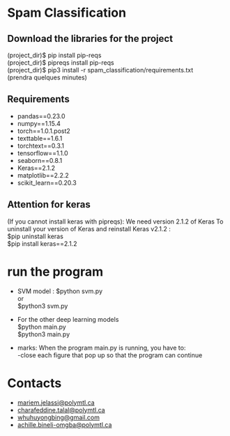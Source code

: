 Spam Classification
==

Download the libraries for the project
-----
 
(project_dir)$ pip install pip-reqs  
(project_dir)$ pipreqs install pip-reqs  
(project_dir)$ pip3 install -r spam_classification/requirements.txt   
(prendra quelques minutes)

Requirements 
-----

- pandas==0.23.0  
- numpy==1.15.4  
- torch==1.0.1.post2  
- texttable==1.6.1  
- torchtext==0.3.1  
- tensorflow==1.1.0  
- seaborn==0.8.1  
- Keras==2.1.2  
- matplotlib==2.2.2  
- scikit_learn==0.20.3  

Attention for keras
-----
(If you cannot install keras with pipreqs): 
We need version 2.1.2 of Keras
To uninstall your version of Keras and reinstall Keras v2.1.2 :   
$pip uninstall keras   
$pip install keras==2.1.2   


run the program
===
- SVM model : 
$python svm.py  
or   
$python3 svm.py   

- For the other deep learning models   
$python main.py   
$python3 main.py   

- marks:
When the program main.py is running, you have to:  
-close each figure that pop up so that the program can continue  


Contacts
===
- mariem.jelassi@polymtl.ca
- charafeddine.talal@polymtl.ca
- whuhuyongbing@gmail.com 
- achille.bineli-omgba@polymtl.ca
